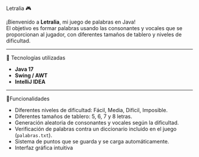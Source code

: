 Letralia 🎮

¡Bienvenido a **Letralia**, mi juego de palabras en Java!  
El objetivo es formar palabras usando las consonantes y vocales que se proporcionan al jugador, con diferentes tamaños de tablero y niveles de dificultad.

---

🔹 Tecnologías utilizadas

- **Java 17**
- **Swing / AWT**
- **IntelliJ IDEA**

---

🔹Funcionalidades

- Diferentes niveles de dificultad: Fácil, Media, Difícil, Imposible.
- Diferentes tamaños de tablero: 5, 6, 7 y 8 letras.
- Generación aleatoria de consonantes y vocales según la dificultad.  
- Verificación de palabras contra un diccionario incluido en el juego (`palabras.txt`).  
- Sistema de puntos que se guarda y se carga automáticamente.  
- Interfaz gráfica intuitiva

